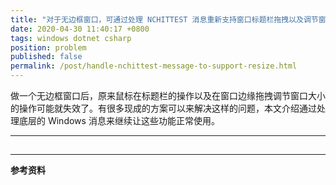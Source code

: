 ```yaml
---
title: "对于无边框窗口，可通过处理 NCHITTEST 消息重新支持窗口标题栏拖拽以及调节窗口大小"
date: 2020-04-30 11:40:17 +0800
tags: windows dotnet csharp
position: problem
published: false
permalink: /post/handle-nchittest-message-to-support-resize.html
---
```


做一个无边框窗口后，原来鼠标在标题栏的操作以及在窗口边缘拖拽调节窗口大小的操作可能就失效了。有很多现成的方案可以来解决这样的问题，本文介绍通过处理底层的 Windows 消息来继续让这些功能正常使用。

---

<div id="toc"></div>

## 

---

**参考资料**
